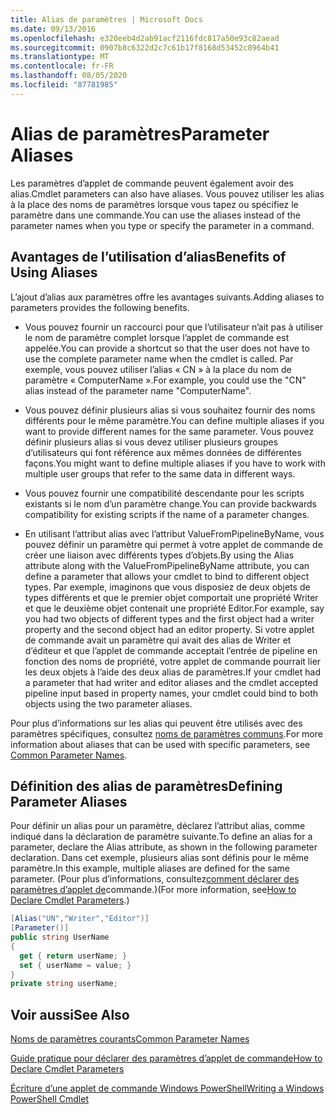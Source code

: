 ```yaml
---
title: Alias de paramètres | Microsoft Docs
ms.date: 09/13/2016
ms.openlocfilehash: e320eeb4d2ab91acf2116fdc817a50e93c82aead
ms.sourcegitcommit: 0907b8c6322d2c7c61b17f8168d53452c8964b41
ms.translationtype: MT
ms.contentlocale: fr-FR
ms.lasthandoff: 08/05/2020
ms.locfileid: "87781985"
---
```

# <a name="parameter-aliases"></a><span data-ttu-id="e3e94-102">Alias de paramètres</span><span class="sxs-lookup"><span data-stu-id="e3e94-102">Parameter Aliases</span></span>

<span data-ttu-id="e3e94-103">Les paramètres d’applet de commande peuvent également avoir des alias.</span><span class="sxs-lookup"><span data-stu-id="e3e94-103">Cmdlet parameters can also have aliases.</span></span> <span data-ttu-id="e3e94-104">Vous pouvez utiliser les alias à la place des noms de paramètres lorsque vous tapez ou spécifiez le paramètre dans une commande.</span><span class="sxs-lookup"><span data-stu-id="e3e94-104">You can use the aliases instead of the parameter names when you type or specify the parameter in a command.</span></span>

## <a name="benefits-of-using-aliases"></a><span data-ttu-id="e3e94-105">Avantages de l’utilisation d’alias</span><span class="sxs-lookup"><span data-stu-id="e3e94-105">Benefits of Using Aliases</span></span>

<span data-ttu-id="e3e94-106">L’ajout d’alias aux paramètres offre les avantages suivants.</span><span class="sxs-lookup"><span data-stu-id="e3e94-106">Adding aliases to parameters provides the following benefits.</span></span>

- <span data-ttu-id="e3e94-107">Vous pouvez fournir un raccourci pour que l’utilisateur n’ait pas à utiliser le nom de paramètre complet lorsque l’applet de commande est appelée.</span><span class="sxs-lookup"><span data-stu-id="e3e94-107">You can provide a shortcut so that the user does not have to use the complete parameter name when the cmdlet is called.</span></span> <span data-ttu-id="e3e94-108">Par exemple, vous pouvez utiliser l’alias « CN » à la place du nom de paramètre « ComputerName ».</span><span class="sxs-lookup"><span data-stu-id="e3e94-108">For example, you could use the "CN" alias instead of the parameter name "ComputerName".</span></span>

- <span data-ttu-id="e3e94-109">Vous pouvez définir plusieurs alias si vous souhaitez fournir des noms différents pour le même paramètre.</span><span class="sxs-lookup"><span data-stu-id="e3e94-109">You can define multiple aliases if you want to provide different names for the same parameter.</span></span> <span data-ttu-id="e3e94-110">Vous pouvez définir plusieurs alias si vous devez utiliser plusieurs groupes d’utilisateurs qui font référence aux mêmes données de différentes façons.</span><span class="sxs-lookup"><span data-stu-id="e3e94-110">You might want to define multiple aliases if you have to work with multiple user groups that refer to the same data in different ways.</span></span>

- <span data-ttu-id="e3e94-111">Vous pouvez fournir une compatibilité descendante pour les scripts existants si le nom d’un paramètre change.</span><span class="sxs-lookup"><span data-stu-id="e3e94-111">You can provide backwards compatibility for existing scripts if the name of a parameter changes.</span></span>

- <span data-ttu-id="e3e94-112">En utilisant l’attribut alias avec l’attribut ValueFromPipelineByName, vous pouvez définir un paramètre qui permet à votre applet de commande de créer une liaison avec différents types d’objets.</span><span class="sxs-lookup"><span data-stu-id="e3e94-112">By using the Alias attribute along with the ValueFromPipelineByName attribute, you can define a parameter that allows your cmdlet to bind to different object types.</span></span> <span data-ttu-id="e3e94-113">Par exemple, imaginons que vous disposiez de deux objets de types différents et que le premier objet comportait une propriété Writer et que le deuxième objet contenait une propriété Editor.</span><span class="sxs-lookup"><span data-stu-id="e3e94-113">For example, say you had two objects of different types and the first object had a writer property and the second object had an editor property.</span></span> <span data-ttu-id="e3e94-114">Si votre applet de commande avait un paramètre qui avait des alias de Writer et d’éditeur et que l’applet de commande acceptait l’entrée de pipeline en fonction des noms de propriété, votre applet de commande pourrait lier les deux objets à l’aide des deux alias de paramètres.</span><span class="sxs-lookup"><span data-stu-id="e3e94-114">If your cmdlet had a parameter that had writer and editor aliases and the cmdlet accepted pipeline input based in property names, your cmdlet could bind to both objects using the two parameter aliases.</span></span>

<span data-ttu-id="e3e94-115">Pour plus d’informations sur les alias qui peuvent être utilisés avec des paramètres spécifiques, consultez [noms de paramètres communs](./common-parameter-names.md).</span><span class="sxs-lookup"><span data-stu-id="e3e94-115">For more information about aliases that can be used with specific parameters, see [Common Parameter Names](./common-parameter-names.md).</span></span>

## <a name="defining-parameter-aliases"></a><span data-ttu-id="e3e94-116">Définition des alias de paramètres</span><span class="sxs-lookup"><span data-stu-id="e3e94-116">Defining Parameter Aliases</span></span>

<span data-ttu-id="e3e94-117">Pour définir un alias pour un paramètre, déclarez l’attribut alias, comme indiqué dans la déclaration de paramètre suivante.</span><span class="sxs-lookup"><span data-stu-id="e3e94-117">To define an alias for a parameter, declare the Alias attribute, as shown in the following parameter declaration.</span></span> <span data-ttu-id="e3e94-118">Dans cet exemple, plusieurs alias sont définis pour le même paramètre.</span><span class="sxs-lookup"><span data-stu-id="e3e94-118">In this example, multiple aliases are defined for the same parameter.</span></span> <span data-ttu-id="e3e94-119">(Pour plus d’informations, consultez[comment déclarer des paramètres d’applet de](./how-to-declare-cmdlet-parameters.md)commande.)</span><span class="sxs-lookup"><span data-stu-id="e3e94-119">(For more information, see[How to Declare Cmdlet Parameters](./how-to-declare-cmdlet-parameters.md).)</span></span>

```csharp
[Alias("UN","Writer","Editor")]
[Parameter()]
public string UserName
{
  get { return userName; }
  set { userName = value; }
}
private string userName;
```

## <a name="see-also"></a><span data-ttu-id="e3e94-120">Voir aussi</span><span class="sxs-lookup"><span data-stu-id="e3e94-120">See Also</span></span>

[<span data-ttu-id="e3e94-121">Noms de paramètres courants</span><span class="sxs-lookup"><span data-stu-id="e3e94-121">Common Parameter Names</span></span>](./common-parameter-names.md)

[<span data-ttu-id="e3e94-122">Guide pratique pour déclarer des paramètres d’applet de commande</span><span class="sxs-lookup"><span data-stu-id="e3e94-122">How to Declare Cmdlet Parameters</span></span>](./how-to-declare-cmdlet-parameters.md)

[<span data-ttu-id="e3e94-123">Écriture d’une applet de commande Windows PowerShell</span><span class="sxs-lookup"><span data-stu-id="e3e94-123">Writing a Windows PowerShell Cmdlet</span></span>](./writing-a-windows-powershell-cmdlet.md)
